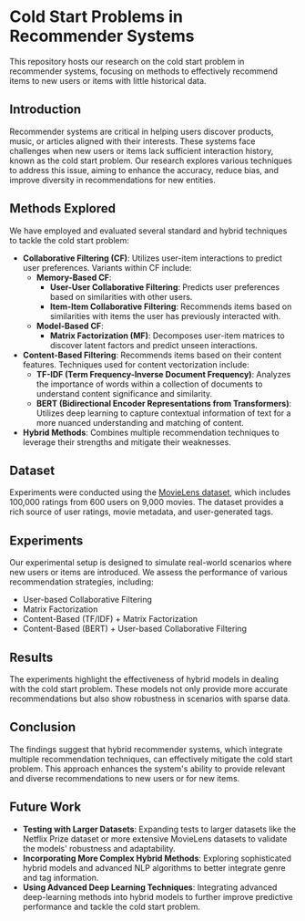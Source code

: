 # Cold Start Problems in Recommender Systems

This repository hosts our research on the cold start problem in recommender systems, focusing on methods to effectively recommend items to new users or items with little historical data.

## Introduction

Recommender systems are critical in helping users discover products, music, or articles aligned with their interests. These systems face challenges when new users or items lack sufficient interaction history, known as the cold start problem. Our research explores various techniques to address this issue, aiming to enhance the accuracy, reduce bias, and improve diversity in recommendations for new entities.

## Methods Explored

We have employed and evaluated several standard and hybrid techniques to tackle the cold start problem:

- **Collaborative Filtering (CF)**: Utilizes user-item interactions to predict user preferences. Variants within CF include:
  - **Memory-Based CF**: 
    - **User-User Collaborative Filtering**: Predicts user preferences based on similarities with other users.
    - **Item-Item Collaborative Filtering**: Recommends items based on similarities with items the user has previously interacted with.
  - **Model-Based CF**: 
    - **Matrix Factorization (MF)**: Decomposes user-item matrices to discover latent factors and predict unseen interactions.
- **Content-Based Filtering**: Recommends items based on their content features. Techniques used for content vectorization include:
  - **TF-IDF (Term Frequency-Inverse Document Frequency)**: Analyzes the importance of words within a collection of documents to understand content significance and similarity.
  - **BERT (Bidirectional Encoder Representations from Transformers)**: Utilizes deep learning to capture contextual information of text for a more nuanced understanding and matching of content.
- **Hybrid Methods**: Combines multiple recommendation techniques to leverage their strengths and mitigate their weaknesses.

## Dataset

Experiments were conducted using the [MovieLens dataset](https://grouplens.org/datasets/movielens/), which includes 100,000 ratings from 600 users on 9,000 movies. The dataset provides a rich source of user ratings, movie metadata, and user-generated tags.

## Experiments

Our experimental setup is designed to simulate real-world scenarios where new users or items are introduced. We assess the performance of various recommendation strategies, including:

- User-based Collaborative Filtering
- Matrix Factorization
- Content-Based (TF/IDF) + Matrix Factorization
- Content-Based (BERT) + User-based Collaborative Filtering

## Results

The experiments highlight the effectiveness of hybrid models in dealing with the cold start problem. These models not only provide more accurate recommendations but also show robustness in scenarios with sparse data.

## Conclusion

The findings suggest that hybrid recommender systems, which integrate multiple recommendation techniques, can effectively mitigate the cold start problem. This approach enhances the system's ability to provide relevant and diverse recommendations to new users or for new items.

## Future Work

- **Testing with Larger Datasets**: Expanding tests to larger datasets like the Netflix Prize dataset or more extensive MovieLens datasets to validate the models' robustness and adaptability.
- **Incorporating More Complex Hybrid Methods**: Exploring sophisticated hybrid models and advanced NLP algorithms to better integrate genre and tag information.
- **Using Advanced Deep Learning Techniques**: Integrating advanced deep-learning methods into hybrid models to further improve predictive performance and tackle the cold start problem.
